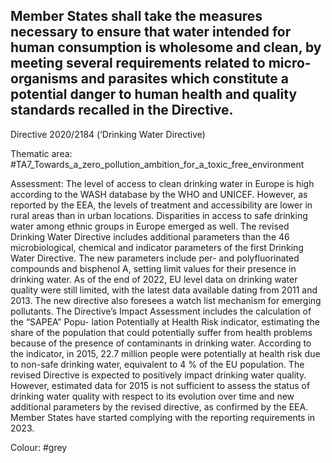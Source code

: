 ## Member States shall take the measures necessary to ensure that water intended for human consumption is wholesome and clean, by meeting several requirements related to micro-organisms and parasites which constitute a potential danger to human health and quality standards recalled in the Directive.
Directive 2020/2184 (‘Drinking Water Directive)

Thematic area: #TA7_Towards_a_zero_pollution_ambition_for_a_toxic_free_environment

Assessment: The level of access to clean drinking water in Europe is high according to the WASH database by the WHO and UNICEF. However, as reported by the EEA,
the levels of treatment and accessibility are lower in rural areas than in urban locations. Disparities in access to safe drinking water among ethnic groups in Europe emerged as well. The revised Drinking Water Directive includes additional parameters than the 46 microbiological, chemical and indicator parameters of the first Drinking Water Directive. The new parameters include per- and polyfluorinated compounds and bisphenol A, setting limit values for their presence in drinking water. As of the end of 2022, EU level data on drinking water quality were still limited, with the latest data available dating from 2011 and 2013. The new directive also foresees a watch list mechanism for emerging pollutants.
The Directive’s Impact Assessment includes the calculation of the “SAPEA” Popu- lation Potentially at Health Risk indicator, estimating the share of the population that could potentially suffer from health problems because of the presence of contaminants in drinking water. According to the indicator, in 2015, 22.7 million people were potentially at health risk due to non-safe drinking water, equivalent
to 4 % of the EU population. The revised Directive is expected to positively impact drinking water quality. However, estimated data for 2015 is not sufficient to assess the status of drinking water quality with respect to its evolution over time and new additional parameters by the revised directive, as confirmed by the EEA. Member States have started complying with the reporting requirements in 2023.

Colour: #grey